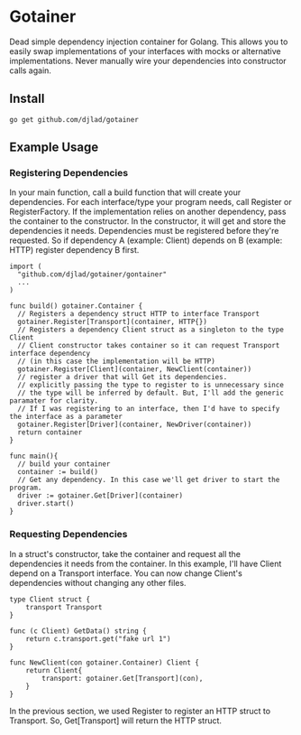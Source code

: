 # Gotainer
Dead simple dependency injection container for Golang. This allows you to easily swap implementations of your interfaces with mocks or alternative implementations. Never manually wire your dependencies into constructor calls again.

## Install
```
go get github.com/djlad/gotainer
```

## Example Usage
### Registering Dependencies
In your main function, call a build function that will create your dependencies. For each interface/type your program needs, call Register or RegisterFactory. If the implementation relies on another dependency, pass the container to the constructor. In the constructor, it will get and store the dependencies it needs. Dependencies must be registered before they're requested. So if dependency A (example: Client) depends on B (example: HTTP) register dependency B first.
```
import (
  "github.com/djlad/gotainer/gontainer"
  ...
)

func build() gotainer.Container {
  // Registers a dependency struct HTTP to interface Transport
  gotainer.Register[Transport](container, HTTP{})
  // Registers a dependency Client struct as a singleton to the type Client
  // Client constructor takes container so it can request Transport interface dependency
  // (in this case the implementation will be HTTP)
  gotainer.Register[Client](container, NewClient(container))
  // register a driver that will Get its dependencies.
  // explicitly passing the type to register to is unnecessary since
  // the type will be inferred by default. But, I'll add the generic paramater for clarity.
  // If I was registering to an interface, then I'd have to specify the interface as a parameter
  gotainer.Register[Driver](container, NewDriver(container))
  return container
}

func main(){
  // build your container
  container := build()
  // Get any dependency. In this case we'll get driver to start the program.
  driver := gotainer.Get[Driver](container)
  driver.start()
}
```
### Requesting Dependencies
In a struct's constructor, take the container and request all the dependencies it needs from the container. In this example, I'll have Client depend on a Transport interface. You can now change Client's dependencies without changing any other files.
```
type Client struct {
	transport Transport
}

func (c Client) GetData() string {
	return c.transport.get("fake url 1")
}

func NewClient(con gotainer.Container) Client {
	return Client{
		transport: gotainer.Get[Transport](con),
	}
}
```
In the previous section, we used Register to register an HTTP struct to Transport. So, Get[Transport] will return the HTTP struct.
